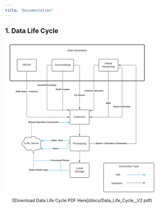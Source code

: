 ```yaml
---
title: "Documentation"
---
```


## 1. Data Life Cycle

<center>
  <img src="photos/Data Life Cycle Diagram.png" />
<center>
![Download Data Life Cycle PDF Here](docs/Data_Life_Cycle__V2.pdf)
